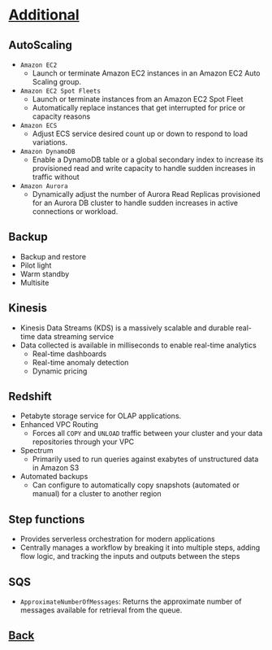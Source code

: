 # [Additional](../README.md)

## AutoScaling

* `Amazon EC2`
	* Launch or terminate Amazon EC2 instances in an Amazon EC2 Auto Scaling group.
* `Amazon EC2 Spot Fleets`
	* Launch or terminate instances from an Amazon EC2 Spot Fleet
	* Automatically replace instances that get interrupted for price or capacity reasons
* `Amazon ECS`
	* Adjust ECS service desired count up or down to respond to load variations.
* `Amazon DynamoDB`
	* Enable a DynamoDB table or a global secondary index to increase its provisioned read and write capacity to handle sudden increases in traffic without
* `Amazon Aurora`
	* Dynamically adjust the number of Aurora Read Replicas provisioned for an Aurora DB cluster to handle sudden increases in active connections or workload.

## Backup

* Backup and restore
* Pilot light
* Warm standby
* Multisite

## Kinesis

* Kinesis Data Streams (KDS) is a massively scalable and durable real-time data streaming service
* Data collected is available in milliseconds to enable real-time analytics
	* Real-time dashboards
	* Real-time anomaly detection
	* Dynamic pricing

## Redshift

* Petabyte storage service for OLAP applications.
* Enhanced VPC Routing
	* Forces all `COPY` and `UNLOAD` traffic between your cluster and your data repositories through your VPC
* Spectrum
	* Primarily used to run queries against exabytes of unstructured data in Amazon S3
* Automated backups
	* Can configure to automatically copy snapshots (automated or manual) for a cluster to another region

## Step functions

* Provides serverless orchestration for modern applications
* Centrally manages a workflow by breaking it into multiple steps, adding flow logic, and tracking the inputs and outputs between the steps

## SQS

* `ApproximateNumberOfMessages`: Returns the approximate number of messages available for retrieval from the queue.

## [Back](../README.md)